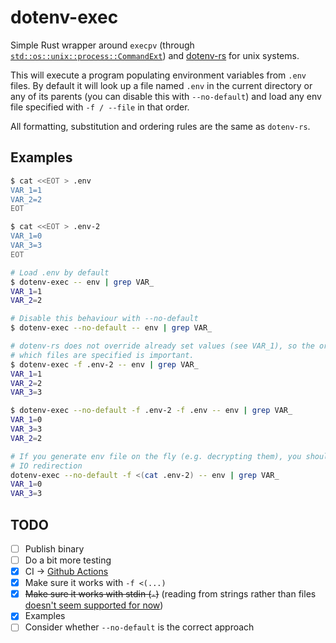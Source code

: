 # dotenv-exec

Simple Rust wrapper around `execpv` (through [`std::os::unix::process::CommandExt`](https://doc.rust-lang.org/std/os/unix/process/trait.CommandExt.html#tymethod.exec)) and [dotenv-rs](https://github.com/dotenv-rs/dotenv) for unix systems.

This will execute a program populating environment variables from `.env` files. By default it will look up a file named `.env` in the current directory or any of its parents (you can disable this with `--no-default`) and load any env file specified with `-f / --file` in that order.

All formatting, substitution and ordering rules are the same as `dotenv-rs`.

## Examples

```bash
$ cat <<EOT > .env
VAR_1=1
VAR_2=2
EOT

$ cat <<EOT > .env-2
VAR_1=0
VAR_3=3
EOT

# Load .env by default
$ dotenv-exec -- env | grep VAR_
VAR_1=1
VAR_2=2

# Disable this behaviour with --no-default
$ dotenv-exec --no-default -- env | grep VAR_

# dotenv-rs does not override already set values (see VAR_1), so the order in
# which files are specified is important.
$ dotenv-exec -f .env-2 -- env | grep VAR_
VAR_1=1
VAR_2=2
VAR_3=3

$ dotenv-exec --no-default -f .env-2 -f .env -- env | grep VAR_
VAR_1=0
VAR_3=3
VAR_2=2

# If you generate env file on the fly (e.g. decrypting them), you should use
# IO redirection
dotenv-exec --no-default -f <(cat .env-2) -- env | grep VAR_
VAR_1=0
VAR_3=3
```

## TODO

- [ ] Publish binary
- [ ] Do a bit more testing
- [x] CI -> [Github Actions](https://github.com/lirsacc/dotenv-exec/actions)
- [x] Make sure it works with `-f <(...)`
- [x] ~~Make sure it works with stdin (`-`)~~ (reading from strings rather than files [doesn't seem supported for now](https://github.com/dotenv-rs/dotenv/issues/15))
- [x] Examples
- [ ] Consider whether `--no-default` is the correct approach
